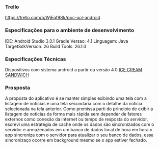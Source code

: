 ### Trello 
https://trello.com/b/WjEqf9Sk/poc-uol-android

### Especificações para o ambiente de desenvolvimento

IDE: Android Studio 3.0.1
Gradle Versao: 4.1
Linguagem: Java
TargetSdkVersion: 26
Build Tools: 26.1.0


### Especificações Técnicas

Dispositivos com sistema android a partir da versão 4.0 [ICE CREAM SANDWICH](https://developer.android.com/reference/android/os/Build.VERSION_CODES.html#ICE_CREAM_SANDWICH)



### Prosposta 

A proposta do aplicativo é se manter simples exibindo uma tela com a listagem de noticias e uma tela secundaria com o detalhe da noticia selecionada na tela anterior. Como premissa parti do princípio de exibir a listagem de noticias da forma mais rápida sem depender de fatores externos como conexão da internet ou tempo de resposta do servidor, escrevi uma estratégia de cache onde os dados são sincronizados com o servidor e armazenados em um banco de dados local de hora em hora o app sincroniza com o servidor para atualizar o seu banco de dados, essa sincronizaço ocorre em background mesmo se o app estiver fechado.







